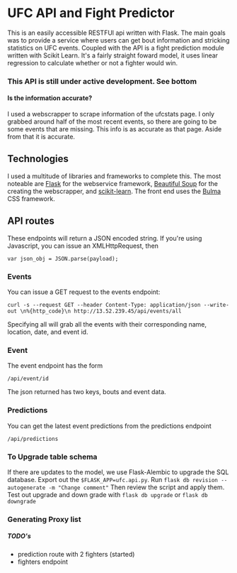 # UFC API and Fight Predictor
This is an easily accessible RESTFUl api written with Flask. The main goals was to provide a service where users can get bout information and stricking statistics on UFC events. Coupled with the API is a fight prediction module written with Scikit Learn. It's a fairly straight foward model, it uses linear regression to calculate whether or not a fighter would win.

### This API is still under active development. See bottom

#### Is the information accurate?
I used a webscrapper to scrape information of the ufcstats page. I only grabbed around half of the most recent events, so there are going to be some events that are missing. This info is as accurate as that page. Aside from that it is accurate.

## Technologies
I used a multitude of libraries and frameworks to complete this. The most noteable are [Flask](https://flask-restful.readthedocs.io/en/latest/) for the webservice framework, [Beautiful Soup](https://www.crummy.com/software/BeautifulSoup/bs4/doc/) for the creating the webscrapper, and [scikit-learn](https://scikit-learn.org/stable/). The front end uses the [Bulma](https://bulma.io/documentation/) CSS framework.


## API routes
These endpoints will return a JSON encoded string.
If you're using Javascript, you can issue an XMLHttpRequest, then
```
var json_obj = JSON.parse(payload);
```

### Events
You can issue a GET request to the events endpoint:
```
curl -s --request GET --header Content-Type: application/json --write-out \n%{http_code}\n http://13.52.239.45/api/events/all
```
Specifying all will grab all the events with their corresponding name, location, date, and event id.

### Event
The event endpoint has the form
```
/api/event/id
```
The json returned has two keys, bouts and event data.
### Predictions
You can get the latest event predictions from the predictions endpoint
```
/api/predictions
```

### To Upgrade table schema

If there are updates to the model, we use Flask-Alembic to upgrade the SQL database.
Export out the `$FLASK_APP=ufc.api.py`.
Run `flask db revision --autogenerate -m "Change comment"`
Then review the script and apply them. Test out upgrade and down grade with
`flask db upgrade` or `flask db downgrade`


### Generating Proxy list


##### TODO's
- prediction route with 2 fighters (started)
- fighters endpoint
